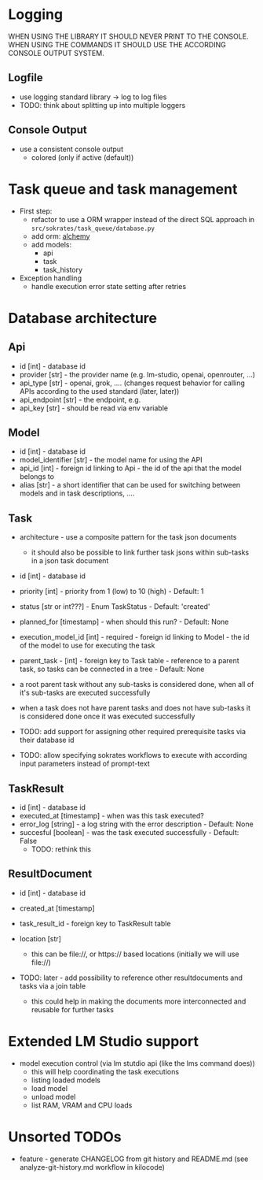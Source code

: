 # Logging
WHEN USING THE LIBRARY IT SHOULD NEVER PRINT TO THE CONSOLE.
WHEN USING THE COMMANDS IT SHOULD USE THE ACCORDING CONSOLE OUTPUT SYSTEM.
## Logfile
- use logging standard library -> log to log files
- TODO: think about splitting up into multiple loggers

## Console Output
- use a consistent console output
  - colored (only if active (default))

# Task queue and task management
- First step: 
  - refactor to use a ORM wrapper instead of the direct SQL approach in `src/sokrates/task_queue/database.py`
  - add orm: [alchemy](https://docs.peewee-orm.com/en/latest/peewee/quickstart.html#quickstart)
  - add models:
    - api
    - task
    - task_history
- Exception handling
  - handle execution error state setting after retries

# Database architecture

## Api
- id [int] - database id
- provider [str] - the provider name (e.g. lm-studio, openai, openrouter, ...)
- api_type [str] - openai, grok, .... (changes request behavior for calling APIs according to the used standard (later, later))
- api_endpoint [str] - the endpoint, e.g. 
- api_key [str] - should be read via env variable


## Model
- id [int] - database id
- model_identifier [str] - the model name for using the API
- api_id [int] - foreign id linking to Api - the id of the api that the model belongs to
- alias [str] - a short identifier that can be used for switching between models and in task descriptions, ....

## Task
- architecture - use a composite pattern for the task json documents
  - it should also be possible to link further task jsons within sub-tasks in a json task document

- id [int] - database id
- priority [int] - priority from 1 (low) to 10 (high) - Default: 1
- status [str or int???] - Enum TaskStatus - Default: 'created'
- planned_for [timestamp] - when should this run? - Default: None
- execution_model_id [int] - required - foreign id linking to Model - the id of the model to use for executing the task
- parent_task - [int] - foreign key to Task table - reference to a parent task, so tasks can be connected in a tree - Default: None

- a root parent task without any sub-tasks is considered done, when all of it's sub-tasks are executed successfully
- when a task does not have parent tasks and does not have sub-tasks it is considered done once it was executed successfully
- TODO: add support for assigning other required prerequisite tasks via their database id
- TODO: allow specifying sokrates workflows to execute with according input parameters instead of prompt-text

## TaskResult

- id [int] - database id
- executed_at [timestamp] - when was this task executed?
- error_log [string] - a log string with the error description - Default: None
- succesful [boolean] - was the task executed successfully - Default: False
  - TODO: rethink this

## ResultDocument
- id [int] - database id
- created_at [timestamp]
- task_result_id - foreign key to TaskResult table
- location [str]
  - this can be file://, or https:// based locations (initially we will use file://)

- TODO: later - add possibility to reference other resultdocuments and tasks via a join table
  - this could help in making the documents more interconnected and reusable for further tasks


# Extended LM Studio support
  - model execution control (via lm stutdio api (like the lms command does))
    - this will help coordinating the task executions
    - listing loaded models
    - load model
    - unload model
    - list RAM, VRAM and CPU loads


# Unsorted TODOs
- feature - generate CHANGELOG from git history and README.md (see analyze-git-history.md workflow in kilocode)
